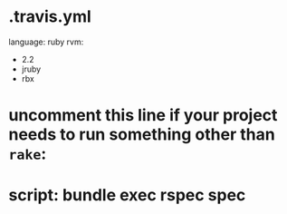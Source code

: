# .travis.yml
language: ruby
rvm:
 - 2.2
 - jruby
 - rbx
# uncomment this line if your project needs to run something other than `rake`:
# script: bundle exec rspec spec
